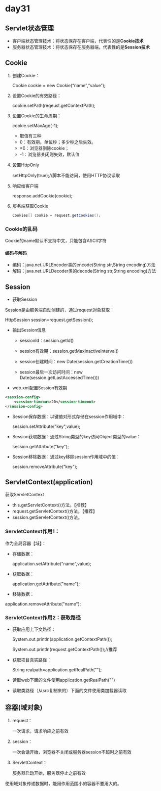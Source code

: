 # day31

## Servlet状态管理

- 客户端状态管理技术：将状态保存在客户端，代表性的是**Cookie技术**
- 服务器状态管理技术：将状态保存在服务器端，代表性的是**Session技术**

## Cookie

1. 创建Cookie：

   Cookie cookie = new Cookie(“name”,“value”);

2. 设置Cookie的有效路径：

   cookie.setPath(reqeust.getContextPath);

3. 设置Cookie的生命周期：

   cookie.setMaxAge(-1);

   - 取值有三种
   -  0：有效期，单位秒；多少秒之后失效。
   - =0：浏览器删除cookie；
   - -1：浏览器关闭则失效，默认值

4. 设置HttpOnly

   setHttpOnly(true);//脚本不能访问，使用HTTP协议读取

5. 响应给客户端

   response.addCookie(cookie);

6. 服务端获取Cookie

   ```java
   Cookies[] cookie = request.getCookies();
   ```

   

### Cookie的乱码

Cookie的name默认不支持中文，只能包含ASCII字符

#### 编码与解码

- 编码：java.net.URLEncoder类的encode(String str,String encoding)方法
- 解码：java.net.URLDecoder类的decode(String str,String encoding)方法

## Session

- 获取Session

Session是由服务端自动创建的，通过request对象获取：

HttpSession session=request.getSession();

- 输出Session信息

  - sessionId：session.getId()

  - session有效期：session.getMaxInactiveInterval()

  - session创建时间：new Date(session.getCreationTime())

  - session最后一次访问时间：new Date(session.getLastAccessedTime()))

- web.xml配置Session有效期

```xml
<session-config>
    <session-timeout>20</session-timeout>
</session-config>
```

- Session保存数据：以键值对形式存储在session作用域中：

  session.setAttribute("key",value);

- Session获取数据：通过String类型的key访问Object类型的value：

  session.getAttribute("key");

- Session移除数据：通过key移除session作用域中的值：

  session.removeAttribute("key");

## ServletContext(application)

获取ServletContext

- this.getServletContext()方法。【推荐】
- request.getServletContext()方法。【推荐】
- session.getServletContext()方法。

### ServletContext作用1：

作为全局容器【域】：

- 存储数据：

  application.setAttribute("name",value);

- 获取数据：

  application.getAttribute("name");

- 移除数据：

application.removeAttribute("name");

### ServletContext作用2：获取路径

- 获取应用上下文路径：

  System.out.println(application.getContextPath());

  System.out.println(request.getContextPath());//推荐

- 获取项目真实路径：

  String realpath=application.getRealPath("");

- 读取web下面的文件使用application.getRealPath("")

- 读取类路径（从src复制来的）下面的文件使用类加载器读取

## 容器(域对象)

1. request：

   一次请求，请求响应之前有效

2. session：

   一次会话开始，浏览器不关闭或服务器session不超时之前有效

3. ServletContext：

   服务器启动开始，服务器停止之前有效

使用域对象传递数据时，能用作用范围小的容器不要用大的。

